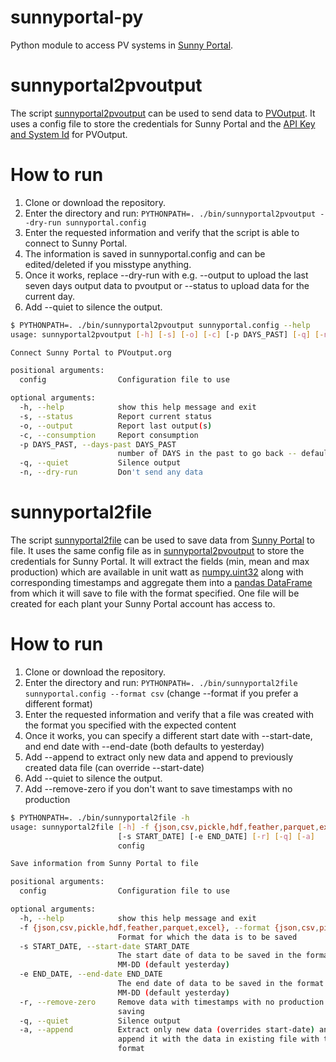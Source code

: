 # sunnyportal-py
Python module to access PV systems in [Sunny Portal](https://www.sunnyportal.com/).

# sunnyportal2pvoutput
The script [sunnyportal2pvoutput](bin/sunnyportal2pvoutput) can be used to send
data to [PVOutput](http://pvoutput.org/). It uses a config file to store the
credentials for Sunny Portal and the
[API Key and System Id](http://pvoutput.org/account.jsp) for PVOutput.

# How to run
1. Clone or download the repository.
2. Enter the directory and run: 
    ```PYTHONPATH=. ./bin/sunnyportal2pvoutput --dry-run sunnyportal.config```
3. Enter the requested information and verify that the script is able to connect to Sunny Portal.
4. The information is saved in sunnyportal.config and can be edited/deleted if you misstype anything.
5. Once it works, replace --dry-run with e.g. --output to upload the last seven days output data to pvoutput or --status to upload data for the current day.
6. Add --quiet to silence the output.

```sh
$ PYTHONPATH=. ./bin/sunnyportal2pvoutput sunnyportal.config --help
usage: sunnyportal2pvoutput [-h] [-s] [-o] [-c] [-p DAYS_PAST] [-q] [-n] config

Connect Sunny Portal to PVoutput.org

positional arguments:
  config                Configuration file to use

optional arguments:
  -h, --help            show this help message and exit
  -s, --status          Report current status
  -o, --output          Report last output(s)
  -c, --consumption     Report consumption
  -p DAYS_PAST, --days-past DAYS_PAST
                        number of DAYS in the past to go back -- default: 0 (today only)
  -q, --quiet           Silence output
  -n, --dry-run         Don't send any data
```


# sunnyportal2file
The script [sunnyportal2file](bin/sunnyportal2file) can be used to save data from [Sunny Portal](https://www.sunnyportal.com/) to file.
It uses the same config file as in [sunnyportal2pvoutput](bin/sunnyportal2pvoutput) to store the credentials
for Sunny Portal. It will extract the fields (min, mean and max production) which
 are available in unit watt as [numpy.uint32](https://numpy.org/devdocs/user/basics.types.html) along with corresponding timestamps
 and aggregate them into a [pandas DataFrame](https://pandas.pydata.org/pandas-docs/stable/reference/api/pandas.DataFrame.html) from which it will save to file with
 the format specified. One file will be created for each plant your Sunny Portal
 account has access to.

# How to run
1. Clone or download the repository.
2. Enter the directory and run:
    ```PYTHONPATH=. ./bin/sunnyportal2file sunnyportal.config --format csv``` (change --format if you prefer a different format)
3. Enter the requested information and verify that a file was created with the format you specified with the expected content
4. Once it works, you can specify a different start date with --start-date, and end date with --end-date (both defaults to yesterday)
5. Add --append to extract only new data and append to previously created data file (can override --start-date)
6. Add --quiet to silence the output.
8. Add --remove-zero if you don't want to save timestamps with no production

```sh
$ PYTHONPATH=. ./bin/sunnyportal2file -h
usage: sunnyportal2file [-h] -f {json,csv,pickle,hdf,feather,parquet,excel}
                        [-s START_DATE] [-e END_DATE] [-r] [-q] [-a]
                        config

Save information from Sunny Portal to file

positional arguments:
  config                Configuration file to use

optional arguments:
  -h, --help            show this help message and exit
  -f {json,csv,pickle,hdf,feather,parquet,excel}, --format {json,csv,pickle,hdf,feather,parquet,excel}
                        Format for which the data is to be saved
  -s START_DATE, --start-date START_DATE
                        The start date of data to be saved in the format YYYY-
                        MM-DD (default yesterday)
  -e END_DATE, --end-date END_DATE
                        The end date of data to be saved in the format YYYY-
                        MM-DD (default yesterday)
  -r, --remove-zero     Remove data with timestamps with no production before
                        saving
  -q, --quiet           Silence output
  -a, --append          Extract only new data (overrides start-date) and
                        append it with the data in existing file with the same
                        format
```
